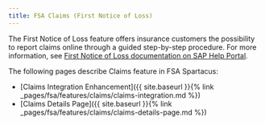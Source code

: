 ```yaml
---
title: FSA Claims (First Notice of Loss)
---
```


The First Notice of Loss feature offers insurance customers the possibility to report claims online through a guided step-by-step procedure. For more information, see [First Notice of Loss documentation on SAP Help Portal](https://help.sap.com/viewer/6ac05cfc1e2a41dca9cfa29de18cd01a/latest/en-US/a272efad7d7a4779800c5a18f7b265d8.html).

The following pages describe Claims feature in FSA Spartacus: 

- [Claims Integration Enhancement]({{ site.baseurl }}{% link _pages/fsa/features/claims/claims-integration.md %})
- [Claims Details Page]({{ site.baseurl }}{% link _pages/fsa/features/claims/claims-details-page.md %})